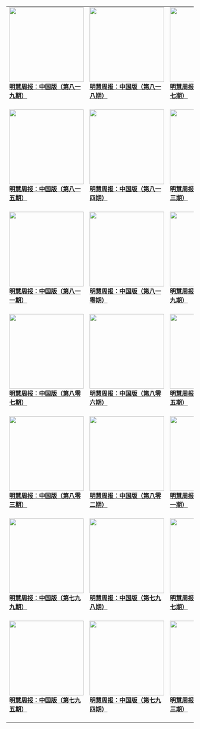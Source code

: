 |||||
|---|---|---|---|
|[<img width="200px" src="http://qikan.minghui.org/mhqkpage/qikanimage/2020/10/15/mhzb_819_pdf-cover.png" ><br/><b> 明慧周报：中国版（第八一九期）</b><br/><br/>](../pages/zhongguo/199773.md)|[<img width="200px" src="http://qikan.minghui.org/mhqkpage/qikanimage/2020/10/08/mhzb_818_pdf-cover.png" ><br/><b> 明慧周报：中国版（第八一八期）</b><br/><br/>](../pages/zhongguo/199679.md)|[<img width="200px" src="http://qikan.minghui.org/mhqkpage/qikanimage/2020/10/01/mhzb_817_pdf-cover.png" ><br/><b> 明慧周报：中国版（第八一七期）</b><br/><br/>](../pages/zhongguo/199595.md)|[<img width="200px" src="http://qikan.minghui.org/mhqkpage/qikanimage/2020/09/25/mhzb_816_pdf-cover.png" ><br/><b> 明慧周报：中国版（第八一六期）</b><br/><br/>](../pages/zhongguo/199503.md)|
|[<img width="200px" src="http://qikan.minghui.org/mhqkpage/qikanimage/2020/09/18/mhzb_815_pdf-cover.png" ><br/><b> 明慧周报：中国版（第八一五期）</b><br/><br/>](../pages/zhongguo/199407.md)|[<img width="200px" src="http://qikan.minghui.org/mhqkpage/qikanimage/2020/09/11/mhzb_814_pdf-cover.png" ><br/><b> 明慧周报：中国版（第八一四期）</b><br/><br/>](../pages/zhongguo/199314.md)|[<img width="200px" src="http://qikan.minghui.org/mhqkpage/qikanimage/2020/09/04/mhzb_813_pdf-cover.png" ><br/><b> 明慧周报：中国版（第八一三期）</b><br/><br/>](../pages/zhongguo/199222.md)|[<img width="200px" src="http://qikan.minghui.org/mhqkpage/qikanimage/2020/08/27/mhzb_812_pdf-cover.png" ><br/><b> 明慧周报：中国版（第八一二期）</b><br/><br/>](../pages/zhongguo/199111.md)|
|[<img width="200px" src="http://qikan.minghui.org/mhqkpage/qikanimage/2020/08/21/mhzb_811_pdf-cover.png" ><br/><b> 明慧周报：中国版（第八一一期）</b><br/><br/>](../pages/zhongguo/198960.md)|[<img width="200px" src="http://qikan.minghui.org/mhqkpage/qikanimage/2020/08/14/mhzb_810_pdf-cover.png" ><br/><b> 明慧周报：中国版（第八一零期）</b><br/><br/>](../pages/zhongguo/198842.md)|[<img width="200px" src="http://qikan.minghui.org/mhqkpage/qikanimage/2020/08/06/mhzb_809_pdf-cover.png" ><br/><b> 明慧周报：中国版（第八零九期）</b><br/><br/>](../pages/zhongguo/198732.md)|[<img width="200px" src="http://qikan.minghui.org/mhqkpage/qikanimage/2020/07/30/mhzb_808_pdf-cover.png" ><br/><b> 明慧周报：中国版（第八零八期）</b><br/><br/>](../pages/zhongguo/198626.md)|
|[<img width="200px" src="http://qikan.minghui.org/mhqkpage/qikanimage/2020/07/24/mhzb_807_pdf-cover.png" ><br/><b> 明慧周报：中国版（第八零七期）</b><br/><br/>](../pages/zhongguo/198465.md)|[<img width="200px" src="http://qikan.minghui.org/mhqkpage/qikanimage/2020/07/16/mhzb_806_pdf-cover.png" ><br/><b> 明慧周报：中国版（第八零六期）</b><br/><br/>](../pages/zhongguo/198361.md)|[<img width="200px" src="http://qikan.minghui.org/mhqkpage/qikanimage/2020/07/10/mhzb_805_pdf-cover.png" ><br/><b> 明慧周报：中国版（第八零五期）</b><br/><br/>](../pages/zhongguo/198281.md)|[<img width="200px" src="http://qikan.minghui.org/mhqkpage/qikanimage/2020/07/02/mhzb_804_pdf-cover.png" ><br/><b> 明慧周报：中国版（第八零四期）</b><br/><br/>](../pages/zhongguo/198182.md)|
|[<img width="200px" src="http://qikan.minghui.org/mhqkpage/qikanimage/2020/06/25/mhzb_803_pdf-cover.png" ><br/><b> 明慧周报：中国版（第八零三期）</b><br/><br/>](../pages/zhongguo/198093.md)|[<img width="200px" src="http://qikan.minghui.org/mhqkpage/qikanimage/2020/06/19/mhzb_802_pdf-cover.png" ><br/><b> 明慧周报：中国版（第八零二期）</b><br/><br/>](../pages/zhongguo/198008.md)|[<img width="200px" src="http://qikan.minghui.org/mhqkpage/qikanimage/2020/06/12/mhzb_801_pdf-cover.png" ><br/><b> 明慧周报：中国版（第八零一期）</b><br/><br/>](../pages/zhongguo/197929.md)|[<img width="200px" src="http://qikan.minghui.org/mhqkpage/qikanimage/2020/06/04/mhzb_800_pdf-cover.png" ><br/><b> 明慧周报：中国版（第八零零期）</b><br/><br/>](../pages/zhongguo/197837.md)|
|[<img width="200px" src="http://qikan.minghui.org/mhqkpage/qikanimage/2020/05/28/mhzb_799_pdf-cover.png" ><br/><b> 明慧周报：中国版（第七九九期）</b><br/><br/>](../pages/zhongguo/197753.md)|[<img width="200px" src="http://qikan.minghui.org/mhqkpage/qikanimage/2020/05/22/mhzb_798_pdf-cover.png" ><br/><b> 明慧周报：中国版（第七九八期）</b><br/><br/>](../pages/zhongguo/197657.md)|[<img width="200px" src="http://qikan.minghui.org/mhqkpage/qikanimage/2020/05/14/mhzb_797_pdf-cover.png" ><br/><b> 明慧周报：中国版（第七九七期）</b><br/><br/>](../pages/zhongguo/197570.md)|[<img width="200px" src="http://qikan.minghui.org/mhqkpage/qikanimage/2020/05/07/mhzb_796_pdf-cover.png" ><br/><b> 明慧周报：中国版（第七九六期）</b><br/><br/>](../pages/zhongguo/197474.md)|
|[<img width="200px" src="http://qikan.minghui.org/mhqkpage/qikanimage/2020/04/30/mhzb_795_pdf-cover.png" ><br/><b> 明慧周报：中国版（第七九五期）</b><br/><br/>](../pages/zhongguo/197385.md)|[<img width="200px" src="http://qikan.minghui.org/mhqkpage/qikanimage/2020/04/24/mhzb_794_pdf-cover.png" ><br/><b> 明慧周报：中国版（第七九四期）</b><br/><br/>](../pages/zhongguo/197294.md)|[<img width="200px" src="http://qikan.minghui.org/mhqkpage/qikanimage/2020/04/17/mhzb_793_pdf-cover.png" ><br/><b> 明慧周报：中国版（第七九三期）</b><br/><br/>](../pages/zhongguo/197205.md)|[<img width="200px" src="http://qikan.minghui.org/mhqkpage/qikanimage/2020/04/09/mhzb_792_pdf-cover.png" ><br/><b> 明慧周报：中国版（第792期）</b><br/><br/>](../pages/zhongguo/197123.md)|
